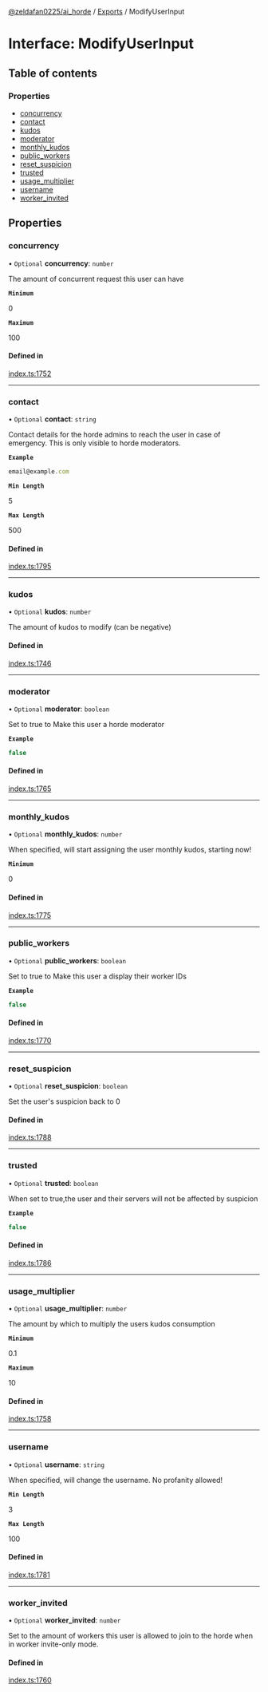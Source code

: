 [@zeldafan0225/ai_horde](../README.md) / [Exports](../modules.md) / ModifyUserInput

# Interface: ModifyUserInput

## Table of contents

### Properties

- [concurrency](ModifyUserInput.md#concurrency)
- [contact](ModifyUserInput.md#contact)
- [kudos](ModifyUserInput.md#kudos)
- [moderator](ModifyUserInput.md#moderator)
- [monthly\_kudos](ModifyUserInput.md#monthly_kudos)
- [public\_workers](ModifyUserInput.md#public_workers)
- [reset\_suspicion](ModifyUserInput.md#reset_suspicion)
- [trusted](ModifyUserInput.md#trusted)
- [usage\_multiplier](ModifyUserInput.md#usage_multiplier)
- [username](ModifyUserInput.md#username)
- [worker\_invited](ModifyUserInput.md#worker_invited)

## Properties

### concurrency

• `Optional` **concurrency**: `number`

The amount of concurrent request this user can have

**`Minimum`**

0

**`Maximum`**

100

#### Defined in

[index.ts:1752](https://github.com/ZeldaFan0225/ai_horde/blob/af05e2d/index.ts#L1752)

___

### contact

• `Optional` **contact**: `string`

Contact details for the horde admins to reach the user in case of emergency. This is only visible to horde moderators.

**`Example`**

```ts
email@example.com
```

**`Min Length`**

5

**`Max Length`**

500

#### Defined in

[index.ts:1795](https://github.com/ZeldaFan0225/ai_horde/blob/af05e2d/index.ts#L1795)

___

### kudos

• `Optional` **kudos**: `number`

The amount of kudos to modify (can be negative)

#### Defined in

[index.ts:1746](https://github.com/ZeldaFan0225/ai_horde/blob/af05e2d/index.ts#L1746)

___

### moderator

• `Optional` **moderator**: `boolean`

Set to true to Make this user a horde moderator

**`Example`**

```ts
false
```

#### Defined in

[index.ts:1765](https://github.com/ZeldaFan0225/ai_horde/blob/af05e2d/index.ts#L1765)

___

### monthly\_kudos

• `Optional` **monthly\_kudos**: `number`

When specified, will start assigning the user monthly kudos, starting now!

**`Minimum`**

0

#### Defined in

[index.ts:1775](https://github.com/ZeldaFan0225/ai_horde/blob/af05e2d/index.ts#L1775)

___

### public\_workers

• `Optional` **public\_workers**: `boolean`

Set to true to Make this user a display their worker IDs

**`Example`**

```ts
false
```

#### Defined in

[index.ts:1770](https://github.com/ZeldaFan0225/ai_horde/blob/af05e2d/index.ts#L1770)

___

### reset\_suspicion

• `Optional` **reset\_suspicion**: `boolean`

Set the user's suspicion back to 0

#### Defined in

[index.ts:1788](https://github.com/ZeldaFan0225/ai_horde/blob/af05e2d/index.ts#L1788)

___

### trusted

• `Optional` **trusted**: `boolean`

When set to true,the user and their servers will not be affected by suspicion

**`Example`**

```ts
false
```

#### Defined in

[index.ts:1786](https://github.com/ZeldaFan0225/ai_horde/blob/af05e2d/index.ts#L1786)

___

### usage\_multiplier

• `Optional` **usage\_multiplier**: `number`

The amount by which to multiply the users kudos consumption

**`Minimum`**

0.1

**`Maximum`**

10

#### Defined in

[index.ts:1758](https://github.com/ZeldaFan0225/ai_horde/blob/af05e2d/index.ts#L1758)

___

### username

• `Optional` **username**: `string`

When specified, will change the username. No profanity allowed!

**`Min Length`**

3

**`Max Length`**

100

#### Defined in

[index.ts:1781](https://github.com/ZeldaFan0225/ai_horde/blob/af05e2d/index.ts#L1781)

___

### worker\_invited

• `Optional` **worker\_invited**: `number`

Set to the amount of workers this user is allowed to join to the horde when in worker invite-only mode.

#### Defined in

[index.ts:1760](https://github.com/ZeldaFan0225/ai_horde/blob/af05e2d/index.ts#L1760)
